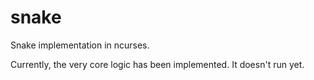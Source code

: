 # snake
Snake implementation in ncurses.

Currently, the very core logic has been implemented. It doesn't run yet.
